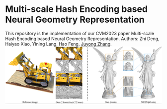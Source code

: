 #  Multi-scale Hash Encoding based Neural Geometry Representation
This repository is the implementation of our CVM2023 paper Multi-scale Hash Encoding based Neural Geometry Representation.
Authors: Zhi Deng, Haiyao Xiao, Yining Lang, Hao Feng, [Juyong Zhang](http://staff.ustc.edu.cn/~juyong/).
![](figs/teaser-final.png)

